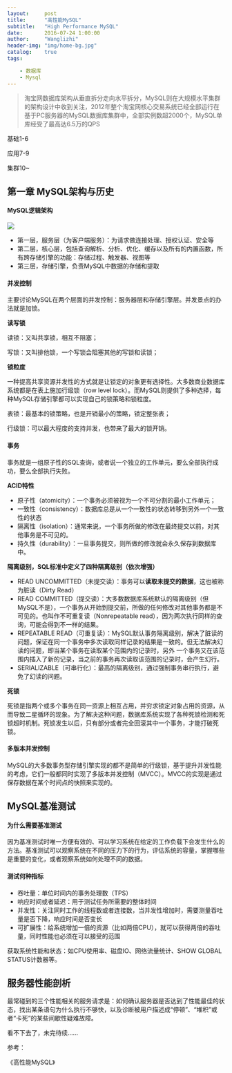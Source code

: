 ```yaml
---
layout:     post
title:      "高性能MySQL"
subtitle:   "High Performance MySQL"
date:       2016-07-24 1:00:00
author:     "Wanglizhi"
header-img: "img/home-bg.jpg"
catalog:    true
tags:

    - 数据库
    - Mysql
---
```


> 淘宝网数据库架构从垂直拆分走向水平拆分，MySQL则在大规模水平集群的架构设计中收到关注，2012年整个淘宝网核心交易系统已经全部运行在基于PC服务器的MySQL数据库集群中，全部实例数超2000个，MySQL单库经受了最高达6.5万的QPS

基础1-6

应用7-9

集群10~

## 第一章 MySQL架构与历史

#### MySQL逻辑架构

![](http://pic002.cnblogs.com/images/2012/152332/2012031510324452.png)

- 第一层，服务层（为客户端服务）：为请求做连接处理、授权认证、安全等
- 第二层，核心层，包括查询解析、分析、优化、缓存以及所有的内置函数，所有跨存储引擎的功能：存储过程、触发器、视图等
- 第三层，存储引擎，负责MySQL中数据的存储和提取

#### 并发控制

主要讨论MySQL在两个层面的并发控制：服务器层和存储引擎层。并发景点的办法就是加锁。

**读写锁**

读锁：又叫共享锁，相互不阻塞；

写锁：又叫排他锁，一个写锁会阻塞其他的写锁和读锁；

**锁粒度**

一种提高共享资源并发性的方式就是让锁定的对象更有选择性。大多数商业数据库系统都是在表上施加行级锁（row level lock）。而MySQL则提供了多种选择，每种MySQL存储引擎都可以实现自己的锁策略和锁粒度。

表锁：最基本的锁策略，也是开销最小的策略，锁定整张表；

行级锁：可以最大程度的支持并发，也带来了最大的锁开销。

#### 事务

事务就是一组原子性的SQL查询，或者说一个独立的工作单元，要么全部执行成功，要么全部执行失败。

**ACID特性**

- 原子性（atomicity）：一个事务必须被视为一个不可分割的最小工作单元；
- 一致性（consistency）：数据库总是从一个一致性的状态转移到另外一个一致性的状态
- 隔离性（isolation）：通常来说，一个事务所做的修改在最终提交以前，对其他事务是不可见的。
- 持久性（durability）：一旦事务提交，则所做的修改就会永久保存到数据库中。

**隔离级别，SQL标准中定义了四种隔离级别（依次增强）**

- READ UNCOMMITTED（未提交读）：事务可以**读取未提交的数据**，这也被称为脏读（Dirty Read）
- READ COMMITTED（提交读）：大多数数据库系统默认的隔离级别（但MySQL不是），一个事务从开始到提交前，所做的任何修改对其他事务都是不可见的。也叫作不可重复读（Nonrepeatable read），因为两次执行同样的查询，可能会得到不一样的结果。
- REPEATABLE READ（可重复读）：MySQL默认事务隔离级别，解决了脏读的问题，保证在同一个事务中多次读取同样记录的结果是一致的。但无法解决幻读的问题，即当某个事务在读取某个范围内的记录时，另外 一个事务又在该范围内插入了新的记录，当之前的事务再次读取该范围的记录时，会产生幻行。
- SERIALIZABLE（可串行化）：最高的隔离级别，通过强制事务串行执行，避免了幻读的问题。

**死锁**

死锁是指两个或多个事务在同一资源上相互占用，并穷求锁定对象占用的资源，从而导致二星循环的现象。为了解决这种问题，数据库系统实现了各种死锁检测和死锁超时机制。死锁发生以后，只有部分或者完全回滚其中一个事务，才能打破死锁。

#### 多版本并发控制

MySQL的大多数事务型存储引擎实现的都不是简单的行级锁，基于提升并发性能的考虑，它们一般都同时实现了多版本并发控制（MVCC）。MVCC的实现是通过保存数据在某个时间点的快照来实现的。

## MySQL基准测试

#### 为什么需要基准测试

因为基准测试时唯一方便有效的、可以学习系统在给定的工作负载下会发生什么的方法。基准测试可以观察系统在不同的压力下的行为，评估系统的容量，掌握哪些是重要的变化，或者观察系统如何处理不同的数据。

#### 测试何种指标

- 吞吐量：单位时间内的事务处理数（TPS）
- 响应时间或者延迟：用于测试任务所需要的整体时间
- 并发性：关注同时工作的线程数或者连接数，当并发性增加时，需要测量吞吐量是否下降，响应时间是否变长
- 可扩展性：给系统增加一倍的资源（比如两倍CPU），就可以获得两倍的吞吐量，同时性能也必须在可以接受的范围

获取系统性能和状态：如CPU使用率、磁盘IO、网络流量统计、SHOW GLOBAL STATUS计数器等。

## 服务器性能剖析

最常碰到的三个性能相关的服务请求是：如何确认服务器是否达到了性能最佳的状态，找出某条语句为什么执行不够快，以及诊断被用户描述成“停顿”、“堆积”或者“卡死”的某些间歇性疑难故障。





看不下去了，未完待续……









参考：

《高性能MySQL》
